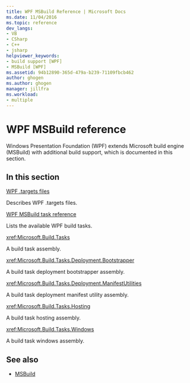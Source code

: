 ```yaml
---
title: WPF MSBuild Reference | Microsoft Docs
ms.date: 11/04/2016
ms.topic: reference
dev_langs:
- VB
- CSharp
- C++
- jsharp
helpviewer_keywords:
- build support [WPF]
- MSBuild [WPF]
ms.assetid: 94b12890-365d-479a-b239-71109fbcb462
author: ghogen
ms.author: ghogen
manager: jillfra
ms.workload:
- multiple
---
```

# WPF MSBuild reference

Windows Presentation Foundation (WPF) extends Microsoft build engine (MSBuild) with additional build support, which is documented in this section.

## In this section

[WPF .targets files](../msbuild/wpf-dot-targets-files.md)

Describes WPF .targets files.

[WPF MSBuild task reference](../msbuild/wpf-msbuild-task-reference.md)

Lists the available WPF build tasks.

<xref:Microsoft.Build.Tasks>

A build task assembly.

<xref:Microsoft.Build.Tasks.Deployment.Bootstrapper>

A build task deployment bootstrapper assembly.

<xref:Microsoft.Build.Tasks.Deployment.ManifestUtilities>

A build task deployment manifest utility assembly.

<xref:Microsoft.Build.Tasks.Hosting>

A build task hosting assembly.

<xref:Microsoft.Build.Tasks.Windows>

A build task windows assembly.

## See also

- [MSBuild](../msbuild/msbuild.md)
